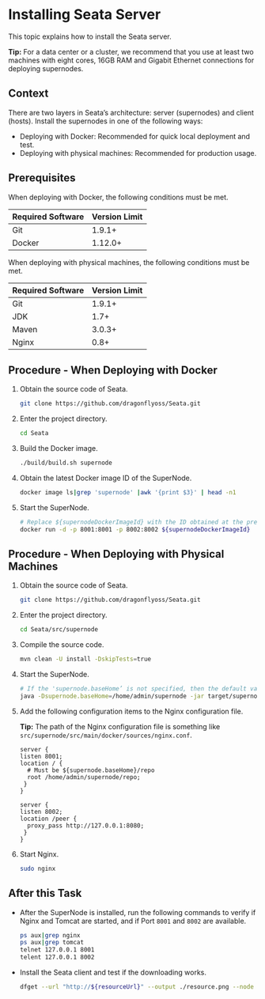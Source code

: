 # Installing Seata Server

This topic explains how to install the Seata server.

**Tip:** For a data center or a cluster, we recommend that you use at least two machines with eight cores, 16GB RAM and Gigabit Ethernet connections for deploying supernodes.

## Context

There are two layers in Seata’s architecture: server (supernodes) and client (hosts). Install the supernodes in one of the following ways:

- Deploying with Docker: Recommended for quick local deployment and test.
- Deploying with physical machines: Recommended for production usage.

## Prerequisites

When deploying with Docker, the following conditions must be met.

Required Software | Version Limit
---|---
Git|1.9.1+
Docker|1.12.0+

When deploying with physical machines, the following conditions must be met.

Required Software | Version Limit
---|---
Git|1.9.1+
JDK|1.7+
Maven|3.0.3+
Nginx|0.8+

## Procedure - When Deploying with Docker

1. Obtain the source code of Seata.

    ```sh
    git clone https://github.com/dragonflyoss/Seata.git
    ```

2. Enter the project directory.

    ```sh
    cd Seata
    ```

3. Build the Docker image.

    ```sh
    ./build/build.sh supernode
    ```

4. Obtain the latest Docker image ID of the SuperNode.

    ```sh
    docker image ls|grep 'supernode' |awk '{print $3}' | head -n1
    ```

5. Start the SuperNode.

    ```sh
    # Replace ${supernodeDockerImageId} with the ID obtained at the previous step
    docker run -d -p 8001:8001 -p 8002:8002 ${supernodeDockerImageId}
    ```

## Procedure - When Deploying with Physical Machines

1. Obtain the source code of Seata.

    ```sh
    git clone https://github.com/dragonflyoss/Seata.git
    ```

2. Enter the project directory.

    ```sh
    cd Seata/src/supernode
    ```

3. Compile the source code.

    ```sh
    mvn clean -U install -DskipTests=true
    ```

4. Start the SuperNode.

    ```sh
    # If the 'supernode.baseHome’ is not specified, then the default value '/home/admin/supernode’ will be used.
    java -Dsupernode.baseHome=/home/admin/supernode -jar target/supernode.jar
    ```

5. Add the following configuration items to the Nginx configuration file.

    **Tip:** The path of the Nginx configuration file is something like `src/supernode/src/main/docker/sources/nginx.conf`.

    ```
    server {
    listen 8001;
    location / {
      # Must be ${supernode.baseHome}/repo
      root /home/admin/supernode/repo;
     }
    }

    server {
    listen 8002;
    location /peer {
      proxy_pass http://127.0.0.1:8080;
     }
    }
    ```

6. Start Nginx.

    ```sh
    sudo nginx
    ```

## After this Task

- After the SuperNode is installed, run the following commands to verify if Nginx and Tomcat are started, and if Port `8001` and `8002` are available.

    ```sh
    ps aux|grep nginx
    ps aux|grep tomcat
    telnet 127.0.0.1 8001
    telent 127.0.0.1 8002
    ```

- Install the Seata client and test if the downloading works.

    ```sh
    dfget --url "http://${resourceUrl}" --output ./resource.png --node "127.0.0.1"
    ```